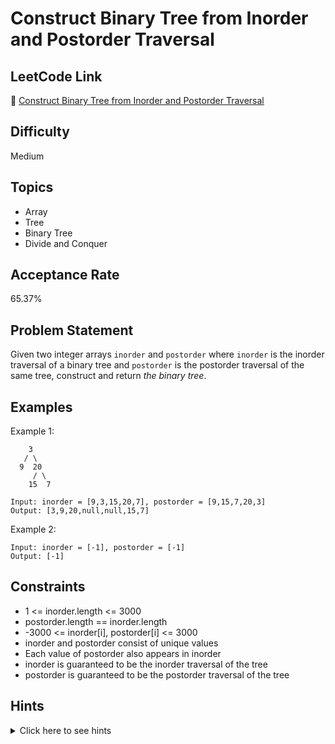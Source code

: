 # Construct Binary Tree from Inorder and Postorder Traversal

## LeetCode Link
🔗 [Construct Binary Tree from Inorder and Postorder Traversal](https://leetcode.com/problems/construct-binary-tree-from-inorder-and-postorder-traversal)

## Difficulty
Medium

## Topics
- Array
- Tree
- Binary Tree
- Divide and Conquer

## Acceptance Rate
65.37%

## Problem Statement
Given two integer arrays `inorder` and `postorder` where `inorder` is the inorder traversal of a binary tree and `postorder` is the postorder traversal of the same tree, construct and return *the binary tree*.

## Examples
Example 1:
```
    3
   / \
  9  20
     / \
    15  7

Input: inorder = [9,3,15,20,7], postorder = [9,15,7,20,3]
Output: [3,9,20,null,null,15,7]
```

Example 2:
```
Input: inorder = [-1], postorder = [-1]
Output: [-1]
```

## Constraints
- 1 <= inorder.length <= 3000
- postorder.length == inorder.length
- -3000 <= inorder[i], postorder[i] <= 3000
- inorder and postorder consist of unique values
- Each value of postorder also appears in inorder
- inorder is guaranteed to be the inorder traversal of the tree
- postorder is guaranteed to be the postorder traversal of the tree

## Hints
<details>
<summary>Click here to see hints</summary>

1. The last element in postorder is always the root
2. Find the root's position in inorder to determine left and right subtrees
3. Recursively construct left and right subtrees
4. Keep track of array indices to avoid creating new arrays
5. Consider using a hash map to quickly find root positions in inorder array

</details>
